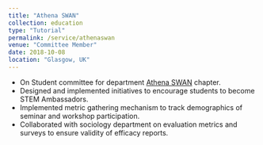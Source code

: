 ```yaml
---
title: "Athena SWAN"
collection: education
type: "Tutorial"
permalink: /service/athenaswan
venue: "Committee Member"
date: 2018-10-08
location: "Glasgow, UK"
---
```


<ul>
<li>On Student committee for department <a href="https://www.ecu.ac.uk/equality-charters/athena-swan/">Athena SWAN</a> chapter.</li>
<li>Designed and implemented initiatives to encourage students to become STEM Ambassadors.</li>
<li>Implemented metric gathering mechanism to track demographics of seminar and workshop participation.</li>
<li>Collaborated with sociology department on evaluation metrics and surveys to ensure validity of efficacy reports.</li>
</ul>
